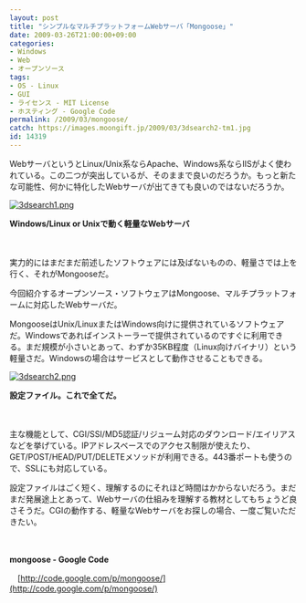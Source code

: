 ```yaml
---
layout: post
title: "シンプルなマルチプラットフォームWebサーバ「Mongoose」"
date: 2009-03-26T21:00:00+09:00
categories:
- Windows
- Web
- オープンソース
tags: 
- OS - Linux
- GUI
- ライセンス - MIT License
- ホスティング - Google Code
permalink: /2009/03/mongoose/
catch: https://images.moongift.jp/2009/03/3dsearch2-tm1.jpg
id: 14319
---
```

WebサーバというとLinux/Unix系ならApache、Windows系ならIISがよく使われている。この二つが突出しているが、そのままで良いのだろうか。もっと新たな可能性、何かに特化したWebサーバが出てきても良いのではないだろうか。

  

[![3dsearch1.png](https://images.moongift.jp/2009/03/3dsearch1-tm1.jpg)](https://images.moongift.jp/2009/03/3dsearch110.png)  
  
**Windows/Linux or Unixで動く軽量なWebサーバ**

  

　

  

実力的にはまだまだ前述したソフトウェアには及ばないものの、軽量さでは上を行く、それがMongooseだ。

  

今回紹介するオープンソース・ソフトウェアはMongoose、マルチプラットフォームに対応したWebサーバだ。

  
<!--more-->

MongooseはUnix/LinuxまたはWindows向けに提供されているソフトウェアだ。Windowsであればインストーラーで提供されているのですぐに利用できる。まだ規模が小さいとあって、わずか35KB程度（Linux向けバイナリ）という軽量さだ。Windowsの場合はサービスとして動作させることもできる。

  

[![3dsearch2.png](https://images.moongift.jp/2009/03/3dsearch2-tm1.jpg)](https://images.moongift.jp/2009/03/3dsearch24.png)  
  
**設定ファイル。これで全てだ。**

  

　

  

主な機能として、CGI/SSI/MD5認証/リジューム対応のダウンロード/エイリアスなどを挙げている。IPアドレスベースでのアクセス制限が使えたり、GET/POST/HEAD/PUT/DELETEメソッドが利用できる。443番ポートも使うので、SSLにも対応している。

  

設定ファイルはごく短く、理解するのにそれほど時間はかからないだろう。まだまだ発展途上とあって、Webサーバの仕組みを理解する教材としてもちょうど良さそうだ。CGIの動作する、軽量なWebサーバをお探しの場合、一度ご覧いただきたい。

  

　

  

**mongoose - Google Code**  
  
　[http://code.google.com/p/mongoose/](http://code.google.com/p/mongoose/)

  
